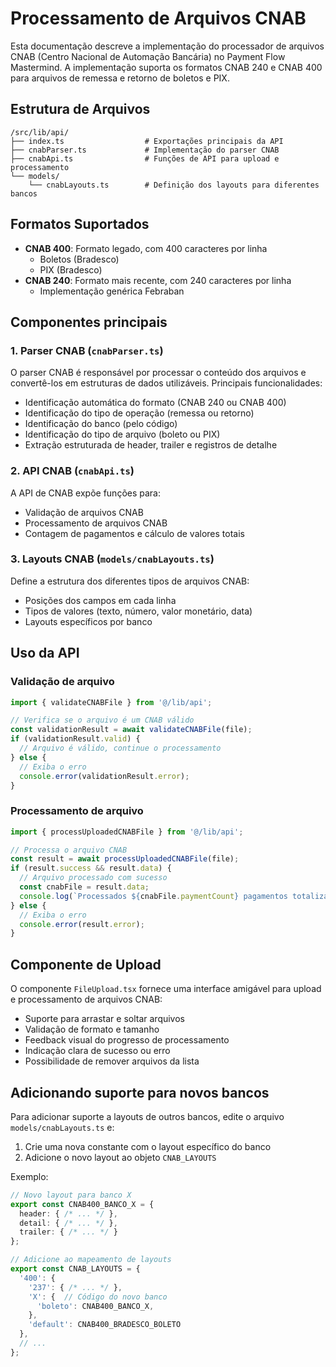 # Processamento de Arquivos CNAB

Esta documentação descreve a implementação do processador de arquivos CNAB (Centro Nacional de Automação Bancária) no Payment Flow Mastermind. A implementação suporta os formatos CNAB 240 e CNAB 400 para arquivos de remessa e retorno de boletos e PIX.

## Estrutura de Arquivos

```
/src/lib/api/
├── index.ts                  # Exportações principais da API
├── cnabParser.ts             # Implementação do parser CNAB
├── cnabApi.ts                # Funções de API para upload e processamento
└── models/
    └── cnabLayouts.ts        # Definição dos layouts para diferentes bancos
```

## Formatos Suportados

- **CNAB 400**: Formato legado, com 400 caracteres por linha
  - Boletos (Bradesco)
  - PIX (Bradesco)
- **CNAB 240**: Formato mais recente, com 240 caracteres por linha
  - Implementação genérica Febraban

## Componentes principais

### 1. Parser CNAB (`cnabParser.ts`)

O parser CNAB é responsável por processar o conteúdo dos arquivos e convertê-los em estruturas de dados utilizáveis. Principais funcionalidades:

- Identificação automática do formato (CNAB 240 ou CNAB 400)
- Identificação do tipo de operação (remessa ou retorno)
- Identificação do banco (pelo código)
- Identificação do tipo de arquivo (boleto ou PIX)
- Extração estruturada de header, trailer e registros de detalhe

### 2. API CNAB (`cnabApi.ts`)

A API de CNAB expõe funções para:

- Validação de arquivos CNAB
- Processamento de arquivos CNAB
- Contagem de pagamentos e cálculo de valores totais

### 3. Layouts CNAB (`models/cnabLayouts.ts`)

Define a estrutura dos diferentes tipos de arquivos CNAB:

- Posições dos campos em cada linha
- Tipos de valores (texto, número, valor monetário, data)
- Layouts específicos por banco

## Uso da API

### Validação de arquivo

```typescript
import { validateCNABFile } from '@/lib/api';

// Verifica se o arquivo é um CNAB válido
const validationResult = await validateCNABFile(file);
if (validationResult.valid) {
  // Arquivo é válido, continue o processamento
} else {
  // Exiba o erro
  console.error(validationResult.error);
}
```

### Processamento de arquivo

```typescript
import { processUploadedCNABFile } from '@/lib/api';

// Processa o arquivo CNAB
const result = await processUploadedCNABFile(file);
if (result.success && result.data) {
  // Arquivo processado com sucesso
  const cnabFile = result.data;
  console.log(`Processados ${cnabFile.paymentCount} pagamentos totalizando ${cnabFile.totalAmount}`);
} else {
  // Exiba o erro
  console.error(result.error);
}
```

## Componente de Upload

O componente `FileUpload.tsx` fornece uma interface amigável para upload e processamento de arquivos CNAB:

- Suporte para arrastar e soltar arquivos
- Validação de formato e tamanho
- Feedback visual do progresso de processamento
- Indicação clara de sucesso ou erro
- Possibilidade de remover arquivos da lista

## Adicionando suporte para novos bancos

Para adicionar suporte a layouts de outros bancos, edite o arquivo `models/cnabLayouts.ts` e:

1. Crie uma nova constante com o layout específico do banco
2. Adicione o novo layout ao objeto `CNAB_LAYOUTS`

Exemplo:

```typescript
// Novo layout para banco X
export const CNAB400_BANCO_X = {
  header: { /* ... */ },
  detail: { /* ... */ },
  trailer: { /* ... */ }
};

// Adicione ao mapeamento de layouts
export const CNAB_LAYOUTS = {
  '400': {
    '237': { /* ... */ },
    'X': {  // Código do novo banco
      'boleto': CNAB400_BANCO_X,
    },
    'default': CNAB400_BRADESCO_BOLETO
  },
  // ...
};
``` 